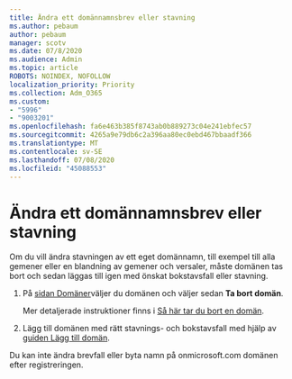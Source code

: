 ```yaml
---
title: Ändra ett domännamnsbrev eller stavning
ms.author: pebaum
author: pebaum
manager: scotv
ms.date: 07/8/2020
ms.audience: Admin
ms.topic: article
ROBOTS: NOINDEX, NOFOLLOW
localization_priority: Priority
ms.collection: Adm_O365
ms.custom:
- "5996"
- "9003201"
ms.openlocfilehash: fa6e463b385f8743ab0b889273c04e241ebfec57
ms.sourcegitcommit: 4265a9e79db6c2a396aa80ec0ebd467bbaadf366
ms.translationtype: MT
ms.contentlocale: sv-SE
ms.lasthandoff: 07/08/2020
ms.locfileid: "45088553"
---
```

# <a name="change-a-domain-name-letter-case-or-spelling"></a>Ändra ett domännamnsbrev eller stavning

Om du vill ändra stavningen av ett eget domännamn, till exempel till alla gemener eller en blandning av gemener och versaler, måste domänen tas bort och sedan läggas till igen med önskat bokstavsfall eller stavning.

1. På [sidan Domäner](https://portal.office.com/adminportal/home#/Domains)väljer du domänen och väljer sedan **Ta bort domän**.</br>

    Mer detaljerade instruktioner finns i [Så här tar du bort en domän](https://docs.microsoft.com/microsoft-365/admin/get-help-with-domains/remove-a-domain?view=o365-worldwide).

2. Lägg till domänen med rätt stavnings- och bokstavsfall med hjälp av [guiden Lägg till domän](https://portal.office.com/adminportal/home#/Domains/Wizard).

Du kan inte ändra brevfall eller byta namn på onmicrosoft.com domänen efter registreringen.